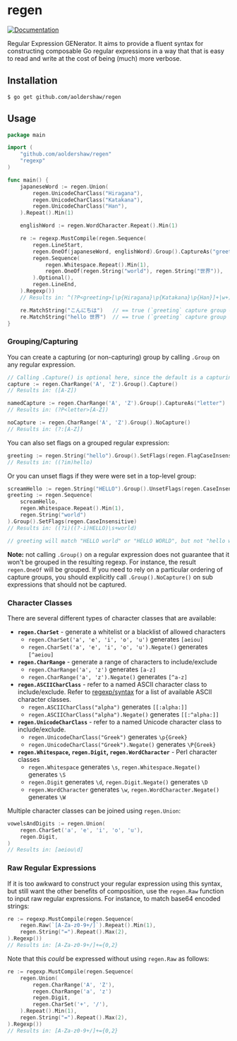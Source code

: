 # regen

[![Documentation](https://godoc.org/github.com/aoldershaw/regen?status.svg)](http://godoc.org/github.com/aoldershaw/regen)

Regular Expression GENerator. It aims to provide a fluent syntax for constructing composable
Go regular expressions in a way that that is easy to read and write at the cost of being (much)
more verbose.

## Installation

```
$ go get github.com/aoldershaw/regen 
```

## Usage

```go
package main

import (
    "github.com/aoldershaw/regen"
    "regexp"
)

func main() {
    japaneseWord := regen.Union(
        regen.UnicodeCharClass("Hiragana"),
        regen.UnicodeCharClass("Katakana"),
        regen.UnicodeCharClass("Han"),
    ).Repeat().Min(1)

    englishWord := regen.WordCharacter.Repeat().Min(1)

    re := regexp.MustCompile(regen.Sequence(
        regen.LineStart,
        regen.OneOf(japaneseWord, englishWord).Group().CaptureAs("greeting"),
        regen.Sequence(
            regen.Whitespace.Repeat().Min(1),
            regen.OneOf(regen.String("world"), regen.String("世界")),
        ).Optional(),
        regen.LineEnd,
    ).Regexp())
    // Results in: ^(?P<greeting>[\p{Hiragana}\p{Katakana}\p{Han}]+|w+)(\s+(world|世界))?$

    re.MatchString("こんにちは")   // == true (`greeting` capture group == "こんにちは")
    re.MatchString("hello 世界")  // == true (`greeting` capture group == "hello")
}
```

### Grouping/Capturing

You can create a capturing (or non-capturing) group by calling `.Group` on any regular expression.

```go
// Calling .Capture() is optional here, since the default is a capturing group
capture := regen.CharRange('A', 'Z').Group().Capture()
// Results in: ([A-Z])

namedCapture := regen.CharRange('A', 'Z').Group().CaptureAs("letter")
// Results in: (?P<letter>[A-Z])

noCapture := regen.CharRange('A', 'Z').Group().NoCapture()
// Results in: (?:[A-Z])
```

You can also set flags on a grouped regular expression:

```go
greeting := regen.String("hello").Group().SetFlags(regen.FlagCaseInsensitive | regen.FlagMultiLine)
// Results in: ((?im)hello)
```

Or you can unset flags if they were were set in a top-level group:

```go
screamHello := regen.String("HELLO").Group().UnsetFlags(regen.CaseInsensitive)
greeting := regen.Sequence(
    screamHello,
    regen.Whitespace.Repeat().Min(1),
    regen.String("world")
).Group().SetFlags(regen.CaseInsensitive)
// Results in: ((?i)((?-i)HELLO)\s+world)

// greeting will match "HELLO world" or "HELLO WORLD", but not "hello world"
```

**Note:** not calling `.Group()` on a regular expression does not guarantee that it won't be grouped
in the resulting regexp. For instance, the result `regen.OneOf` will be grouped. If you need to rely
on a particular ordering of capture groups, you should explicitly call `.Group().NoCapture()` on
sub expressions that should not be captured.

### Character Classes

There are several different types of character classes that are available:

* **`regen.CharSet`** - generate a whitelist or a blacklist of allowed characters
  * `regen.CharSet('a', 'e', 'i', 'o', 'u')` generates `[aeiou]`
  * `regen.CharSet('a', 'e', 'i', 'o', 'u').Negate()` generates `[^aeiou]`
* **`regen.CharRange`** - generate a range of characters to include/exclude
  * `regen.CharRange('a', 'z')` generates `[a-z]`
  * `regen.CharRange('a', 'z').Negate()` generates `[^a-z]`
* **`regen.ASCIICharClass`** - refer to a named ASCII character class to include/exclude.
  Refer to [regexp/syntax](https://golang.org/pkg/regexp/syntax/) for a list of available
  ASCII character classes.
  * `regen.ASCIICharClass("alpha")` generates `[[:alpha:]]`
  * `regen.ASCIICharClass("alpha").Negate()` generates `[[:^alpha:]]`
* **`regen.UnicodeCharClass`** - refer to a named Unicode character class to include/exclude.
  * `regen.UnicodeCharClass("Greek")` generates `\p{Greek}`
  * `regen.UnicodeCharClass("Greek").Negate()` generates `\P{Greek}`
* **`regen.Whitespace`, `regen.Digit`, `regen.WordCharacter`** - Perl character classes
  * `regen.Whitespace` generates `\s`, `regen.Whitespace.Negate()` generates `\S`
  * `regen.Digit` generates `\d`, `regen.Digit.Negate()` generates `\D`
  * `regen.WordCharacter` generates `\w`, `regen.WordCharacter.Negate()` generates `\W`

Multiple character classes can be joined using `regen.Union`:

```go
vowelsAndDigits := regen.Union(
    regen.CharSet('a', 'e', 'i', 'o', 'u'),
    regen.Digit,
)
// Results in: [aeiou\d]
```

### Raw Regular Expressions

If it is too awkward to construct your regular expression using this syntax,
but still want the other benefits of composition, use the `regen.Raw`
function to input raw regular expressions. For instance, to match base64 encoded
strings:

```go
re := regexp.MustCompile(regen.Sequence(
    regen.Raw(`[A-Za-z0-9+/]`).Repeat().Min(1),
    regen.String("=").Repeat().Max(2),
).Regexp())
// Results in: [A-Za-z0-9+/]+={0,2}
```

Note that this *could* be expressed without using `regen.Raw` as follows:

```go
re := regexp.MustCompile(regen.Sequence(
    regen.Union(
        regen.CharRange('A', 'Z'),
        regen.CharRange('a', 'z')
        regen.Digit,
        regen.CharSet('+', '/'),
    ).Repeat().Min(1),
    regen.String("=").Repeat().Max(2),
).Regexp())
// Results in: [A-Za-z0-9+/]+={0,2}
```
